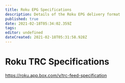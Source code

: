 ```yaml
---
title: Roku EPG Specifications
description: Details of the Roku EPG delivery format
published: true
date: 2021-02-18T05:34:02.359Z
tags: 
editor: undefined
dateCreated: 2021-02-18T05:31:58.928Z
---
```


# Roku TRC Specifications

https://roku.app.box.com/v/trc-feed-specification